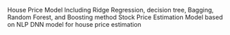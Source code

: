 House Price Model
Including Ridge Regression, decision tree, Bagging, Random Forest, and Boosting method
Stock Price Estimation Model based on NLP
DNN model for house price estimation
